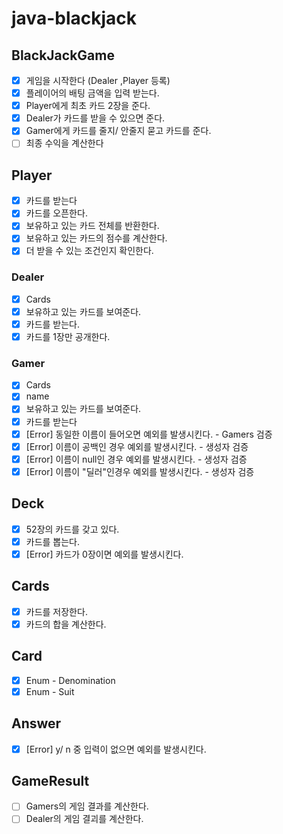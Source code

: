# java-blackjack

## BlackJackGame
- [x] 게임을 시작한다 (Dealer ,Player 등록)
- [x] 플레이어의 배팅 금액을 입력 받는다.
- [x] Player에게 최초 카드 2장을 준다.
- [x] Dealer가 카드를 받을 수 있으면 준다.
- [x] Gamer에게 카드를 줄지/ 안줄지 묻고 카드를 준다.
- [ ] 최종 수익을 계산한다
 
## Player <Interface>
- [x] 카드를 받는다
- [x] 카드를 오픈한다.
- [x] 보유하고 있는 카드 전체를 반환한다.
- [x] 보유하고 있는 카드의 점수를 계산한다.
- [x] 더 받을 수 있는 조건인지 확인한다.

### Dealer
- [x] Cards
- [x] 보유하고 있는 카드를 보여준다.
- [x] 카드를 받는다.
- [x] 카드를 1장만 공개한다.

### Gamer
- [x] Cards
- [x] name
- [x] 보유하고 있는 카드를 보여준다.
- [x] 카드를 받는다
- [x] [Error] 동일한 이름이 들어오면 예외를 발생시킨다. - Gamers 검증
- [x] [Error] 이름이 공백인 경우 예외를 발생시킨다. - 생성자 검증
- [x] [Error] 이름이 null인 경우 예외를 발생시킨다. - 생성자 검증
- [x] [Error] 이름이 "딜러"인경우 예외를 발생시킨다. - 생성자 검증

## Deck
- [x] 52장의 카드를 갖고 있다.
- [x] 카드를 뽑는다.
- [x] [Error] 카드가 0장이면 예외를 발생시킨다.

## Cards
- [x] 카드를 저장한다.
- [x] 카드의 합을 계산한다.

## Card
- [x] Enum - Denomination
- [x] Enum - Suit

## Answer
- [x] [Error] y/ n 중 입력이 없으면 예외를 발생시킨다.

## GameResult
- [ ] Gamers의 게임 결과를 계산한다.
- [ ] Dealer의 게임 결괴를 계산한다.